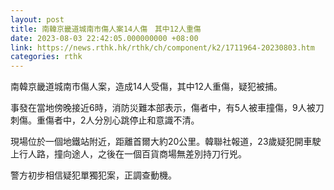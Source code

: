 ```yaml
---
layout: post
title: 南韓京畿道城南市傷人案14人傷　其中12人重傷
date: 2023-08-03 22:42:05.000000000 +08:00
link: https://news.rthk.hk/rthk/ch/component/k2/1711964-20230803.htm
categories: rthk
---
```


南韓京畿道城南市傷人案，造成14人受傷，其中12人重傷，疑犯被捕。

事發在當地傍晚接近6時，消防災難本部表示，傷者中，有5人被車撞傷，9人被刀刺傷。重傷者中，2人分別心跳停止和意識不清。

現場位於一個地鐵站附近，距離首爾大約20公里。韓聯社報道，23歲疑犯開車駛上行人路，撞向途人，之後在一個百貨商場無差別持刀行兇。

警方初步相信疑犯單獨犯案，正調查動機。
